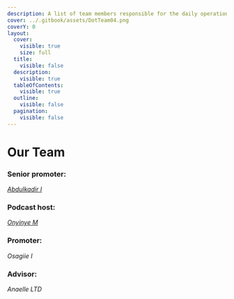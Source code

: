 ```yaml
---
description: A list of team members responsible for the daily operations of Dot.alert().
cover: ../.gitbook/assets/DotTeam04.png
coverY: 0
layout:
  cover:
    visible: true
    size: full
  title:
    visible: false
  description:
    visible: true
  tableOfContents:
    visible: true
  outline:
    visible: false
  pagination:
    visible: false
---
```


# Our Team

### Senior promoter:

[_Abdulkadir I_](https://twitter.com/Gambo00004)



### Podcast host:

[_Onyinye M_](https://twitter.com/ynnx\_\_\_)



### Promoter:

_Osagiie I_



### Advisor:

_Anaelle LTD_

